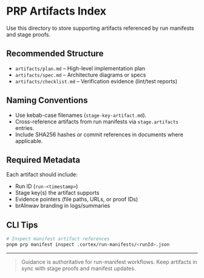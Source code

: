 # PRP Artifacts Index

Use this directory to store supporting artifacts referenced by run manifests and stage proofs.

## Recommended Structure
- `artifacts/plan.md` – High-level implementation plan
- `artifacts/spec.md` – Architecture diagrams or specs
- `artifacts/checklist.md` – Verification evidence (lint/test reports)

## Naming Conventions
- Use kebab-case filenames (`stage-key-artifact.md`).
- Cross-reference artifacts from run manifests via `stage.artifacts` entries.
- Include SHA256 hashes or commit references in documents where applicable.

## Required Metadata
Each artifact should include:
- Run ID (`run-<timestamp>`)
- Stage key(s) the artifact supports
- Evidence pointers (file paths, URLs, or proof IDs)
- brAInwav branding in logs/summaries

## CLI Tips
```bash
# Inspect manifest artifact references
pnpm prp manifest inspect .cortex/run-manifests/<runId>.json
```

---

> Guidance is authoritative for run-manifest workflows. Keep artifacts in sync with stage proofs and manifest updates.
